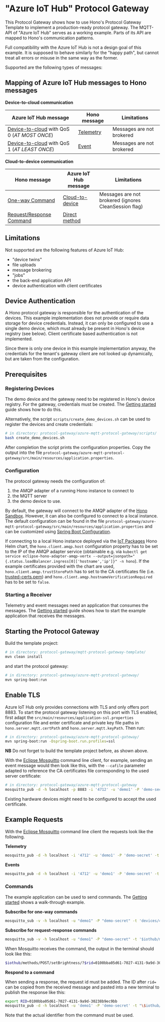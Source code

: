 # "Azure IoT Hub" Protocol Gateway

This Protocol Gateway shows how to use Hono's Protocol Gateway Template to implement a production-ready protocol gateway. 
The MQTT-API of "Azure IoT Hub" serves as a working example. Parts of its API are mapped to Hono's communication patterns.

Full compatibility with the Azure IoT Hub is not a design goal of this example. It is supposed to behave similarly for 
the "happy path", but cannot treat all errors or misuse in the same way as the former.

Supported are the following types of messages:

## Mapping of Azure IoT Hub messages to Hono messages

**Device-to-cloud communication**

| Azure IoT Hub message | Hono message | Limitations |
|---|---|---|
| [Device-to-cloud](https://docs.microsoft.com/en-us/azure/iot-hub/iot-hub-devguide-d2c-guidance) with QoS 0 (*AT MOST ONCE*) | [Telemetry](https://www.eclipse.org/hono/docs/api/telemetry/#forward-telemetry-data) | Messages are not brokered | 
| [Device-to-cloud](https://docs.microsoft.com/en-us/azure/iot-hub/iot-hub-devguide-d2c-guidance) with QoS 1 (*AT LEAST ONCE*) | [Event](https://www.eclipse.org/hono/docs/api/event/#forward-event) | Messages are not brokered | 


**Cloud-to-device communication**

| Hono message | Azure IoT Hub message | Limitations |
|---|---|---|
| [One-way Command](https://www.eclipse.org/hono/docs/api/command-and-control/#send-a-one-way-command) | [Cloud-to-device](https://docs.microsoft.com/en-us/azure/iot-hub/iot-hub-devguide-messages-c2d) | Messages are not brokered (ignores CleanSession flag) | 
| [Request/Response Command](https://www.eclipse.org/hono/docs/api/command-and-control/#send-a-request-response-command) | [Direct method](https://docs.microsoft.com/en-us/azure/iot-hub/iot-hub-devguide-direct-methods) | |

## Limitations

Not supported are the following features of Azure IoT Hub:
 
 * "device twins"
 * file uploads 
 * message brokering 
 * "jobs"
 * the back-end application API 
 * device authentication with client certificates

## Device Authentication

A Hono protocol gateway is responsible for the authentication of the devices.
This example implementation does not provide or require data storage for device credentials. 
Instead, it can only be configured to use a single demo device, which must already be present in Hono's device registry (see below).
Client certificate based authentication is not implemented.

Since there is only one device in this example implementation anyway, the credentials for the tenant's gateway client are not looked up dynamically, but are taken from the configuration.
 

## Prerequisites

### Registering Devices

The demo device and the gateway need to be registered in Hono's device registry. For the gateway, credentials must be created. 
The [Getting started](https://www.eclipse.org/hono/docs/getting-started/#registering-devices) guide shows how to do this.

Alternatively, the script `scripts/create_demo_devices.sh` can be used to register the devices and create credentials:
~~~sh
# in directory: protocol-gateway/azure-mqtt-protocol-gateway/scripts/
bash create_demo_devices.sh
~~~

After completion the script prints the configuration properties. Copy the output into the 
file `protocol-gateway/azure-mqtt-protocol-gateway/src/main/resources/application.properties`. 


### Configuration

The protocol gateway needs the configuration of:

1. the AMQP adapter of a running Hono instance to connect to
2. the MQTT server 
3. the demo device to use.

By default, the gateway will connect to the AMQP adapter of the [Hono Sandbox](https://www.eclipse.org/hono/sandbox/).
However, it can also be configured to connect to a local instance.
The default configuration can be found in the file `protocol-gateway/azure-mqtt-protocol-gateway/src/main/resources/application.properties` 
and can be customized using [Spring Boot Configuration](https://docs.spring.io/spring-boot/docs/current/reference/html/spring-boot-features.html#boot-features-external-config). 

If connecting to a local Hono instance deployed via the [IoT Packages](https://www.eclipse.org/packages/) Hono Helm chart,
the `hono.client.amqp.host` configuration property has to be set to the IP of the AMQP adapter service (obtainable e.g.
via `kubectl get service eclipse-hono-adapter-amqp-vertx --output=jsonpath="{.status.loadBalancer.ingress[0]['hostname','ip']}" -n hono`).
If the example certificates provided with the chart are used, `hono.client.amqp.trustStorePath` has to set to the CA
certificates file (i.e. [trusted-certs.pem](https://github.com/eclipse/packages/blob/master/charts/hono/example/certs/trusted-certs.pem))
and `hono.client.amqp.hostnameVerificationRequired` has to be set to `false`.
 
 
### Starting a Receiver

Telemetry and event messages need an application that consumes the messages. 
The [Getting started](https://www.eclipse.org/hono/docs/getting-started/#starting-the-example-application) guide shows how to start the example application that receives the messages.
 
 
## Starting the Protocol Gateway

Build the template project:
~~~sh
# in directory: protocol-gateway/mqtt-protocol-gateway-template/
mvn clean install
~~~

and start the protocol gateway:
~~~sh
# in directory: protocol-gateway/azure-mqtt-protocol-gateway/
mvn spring-boot:run
~~~

 
## Enable TLS 

Azure IoT Hub only provides connections with TLS and only offers port 8883. To start the protocol gateway listening
on this port with TLS enabled, first adapt the `src/main/resources/application-ssl.properties` configuration file and
enter certificate and private key file paths in `hono.server.mqtt.certPath` and `hono.server.mqtt.keyPath`.
Then run:

~~~sh
# in directory: protocol-gateway/azure-mqtt-protocol-gateway/
mvn spring-boot:run -Dspring-boot.run.profiles=ssl
~~~
**NB** Do not forget to build the template project before, as shown above.

With the [Eclipse Mosquitto](https://mosquitto.org/) command line client, for example, sending an event message would
then look like this, with the `--cafile` parameter adapted to reference the CA certificates file corresponding to the
used server certificate:

~~~sh
# in directory: protocol-gateway/azure-mqtt-protocol-gateway
mosquitto_pub -d -h localhost -p 8883 -i '4712' -u 'demo1' -P 'demo-secret' -t "devices/4712/messages/events/" -m "hello world" -V mqttv311 --cafile <path>/trusted-certs.pem
~~~

Existing hardware devices might need to be configured to accept the used certificate. 

## Example Requests

With the [Eclipse Mosquitto](https://mosquitto.org/) command line client the requests look like the following.
 
**Telemetry**
 
~~~sh
mosquitto_pub -d -h localhost -i '4712' -u 'demo1' -P 'demo-secret' -t 'devices/4712/messages/events/?foo%20bar=b%5Fa%5Fz' -m "hello world" -V mqttv311 -q 0
~~~
 
**Events**
 
~~~sh
mosquitto_pub -d -h localhost -i '4712' -u 'demo1' -P 'demo-secret' -t 'devices/4712/messages/events/?foo%20bar=b%5Fa%5Fz' -m '{"alarm": 1}' -V mqttv311 -q 1
~~~
 
### Commands 

The example application can be used to send commands. 
The [Getting started](https://www.eclipse.org/hono/docs/getting-started/#advanced-sending-commands-to-a-device) shows a walk-through example.

**Subscribe for one-way commands**
 
~~~sh
mosquitto_sub -v -h localhost -u "demo1" -P "demo-secret" -t 'devices/4712/messages/devicebound/#' -q 1
~~~
 
**Subscribe for request-response commands**
 
~~~sh
mosquitto_sub -v -h localhost -u "demo1" -P "demo-secret" -t '$iothub/methods/POST/#' -q 1
~~~

When Mosquitto receives the command, the output in the terminal should look like this: 
~~~sh
$iothub/methods/POST/setBrightness/?$rid=0100bba05d61-7027-4131-9a9d-30238b9ec9bb {"brightness": 87}
~~~

**Respond to a command**
 
When sending a response, the request id must be added. The ID after `rid=` can be copied from the received message 
and pasted into a new terminal to publish the response like this:
~~~sh
export RID=0100bba05d61-7027-4131-9a9d-30238b9ec9bb
mosquitto_pub -d -h localhost -u 'demo1' -P 'demo-secret' -t "\$iothub/methods/res/200/?\$rid=$RID" -m '{"success": true}' -q 1
~~~
Note that the actual identifier from the command must be used.
